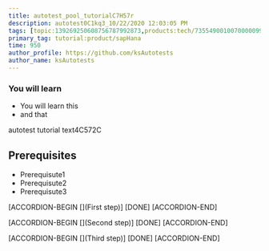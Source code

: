 ```yaml
---
title: autotest_pool_tutorialC7H57r
description: autotest0C1kq3_10/22/2020 12:03:05 PM
tags: [topic:139269250608756787992873,products:tech/73554900100700000996,tutorial:experience/advanced]
primary_tag: tutorial:product/sapHana
time: 950
author_profile: https://github.com/ksAutotests
author_name: ksAutotests
---
```

### You will learn
- You will learn this
- and that

autotest tutorial text4C572C

## Prerequisites
- Prerequisute1
- Prerequisute2
- Prerequisute3

[ACCORDION-BEGIN [](First step)]
[DONE]
[ACCORDION-END]

[ACCORDION-BEGIN [](Second step)]
[DONE]
[ACCORDION-END]

[ACCORDION-BEGIN [](Third step)]
[DONE]
[ACCORDION-END]

